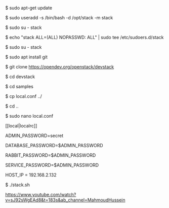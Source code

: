 $ sudo apt-get update

$ sudo useradd -s /bin/bash -d /opt/stack -m stack

$ sudo su - stack

$ echo "stack ALL=(ALL) NOPASSWD: ALL" | sudo tee /etc/sudoers.d/stack

$ sudo su - stack

$ sudo apt install git

$ git clone https://opendev.org/openstack/devstack

$ cd devstack

$ cd samples

$ cp local.conf ../

$ cd ..

$ sudo nano local.conf

[[local|localrc]]

ADMIN_PASSWORD=secret

DATABASE_PASSWORD=$ADMIN_PASSWORD

RABBIT_PASSWORD=$ADMIN_PASSWORD

SERVICE_PASSWORD=$ADMIN_PASSWORD

HOST_IP = 192.168.2.132

$ ./stack.sh

https://www.youtube.com/watch?v=sJ92sWgEAd8&t=183s&ab_channel=MahmoudHussein
